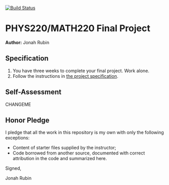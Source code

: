 [![Build Status](https://travis-ci.com/chapman-phys220-2019f/final-jonahrubin7.svg?token=CjcxcxfhoPrYocqFhfkC&branch=master)](https://travis-ci.com/chapman-phys220-2019f/final-jonahrubin7)

# PHYS220/MATH220 Final Project

**Author:**
Jonah Rubin

## Specification

1. You have three weeks to complete your final project. Work alone.
1. Follow the instructions in [the project specification](PHYS220_MATH220__Fall_2019_Final.pdf).

## Self-Assessment

CHANGEME

## Honor Pledge

I pledge that all the work in this repository is my own with only the following exceptions:

* Content of starter files supplied by the instructor;
* Code borrowed from another source, documented with correct attribution in the code and summarized here.

Signed,

Jonah Rubin
